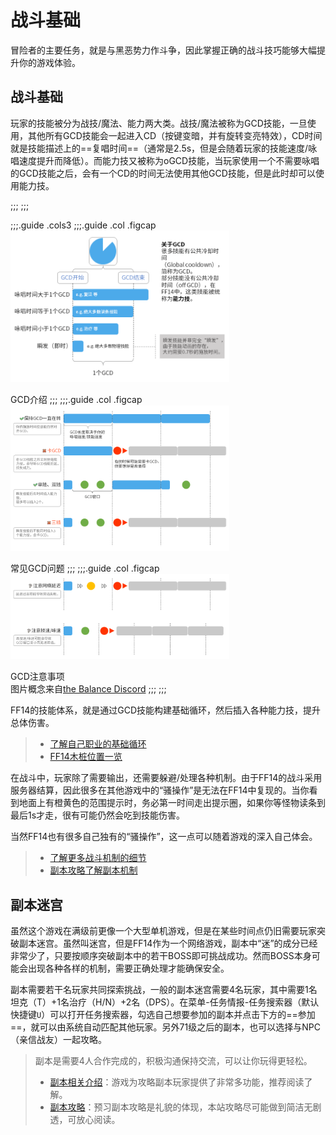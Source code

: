 # 战斗基础

冒险者的主要任务，就是与黑恶势力作斗争，因此掌握正确的战斗技巧能够大幅提升你的游戏体验。

## 战斗基础

玩家的技能被分为战技/魔法、能力两大类。战技/魔法被称为GCD技能，一旦使用，其他所有GCD技能会一起进入CD（按键变暗，并有旋转变亮特效），CD时间就是技能描述上的==复唱时间==（通常是2.5s，但是会随着玩家的技能速度/咏唱速度提升而降低）。而能力技又被称为oGCD技能，当玩家使用一个不需要咏唱的GCD技能之后，会有一个CD的时间无法使用其他GCD技能，但是此时却可以使用能力技。

;;;
;;;

;;;.guide .cols3
;;;.guide .col .figcap
<img src="./battle.assets/gcd-1.png" width="350px" />

GCD介绍
;;;
;;;.guide .col .figcap
<img src="./battle.assets/gcd-2.png" width="350px" />

常见GCD问题
;;;
;;;.guide .col .figcap
<img src="./battle.assets/gcd-3.png" width="350px" />

GCD注意事项<br>图片概念来自[the Balance Discord](https://discord.gg/thebalanceffxiv)
;;;
;;;

FF14的技能体系，就是通过GCD技能构建基础循环，然后插入各种能力技，提升总体伤害。

> * [了解自己职业的基础循环](/job/)
> * [FF14木桩位置一览](/basic/dummy.md)

在战斗中，玩家除了需要输出，还需要躲避/处理各种机制。由于FF14的战斗采用服务器结算，因此很多在其他游戏中的“骚操作”是无法在FF14中复现的。当你看到地面上有橙黄色的范围提示时，务必第一时间走出提示圈，如果你等怪物读条到最后1s才走，很有可能仍然会吃到技能伤害。

当然FF14也有很多自己独有的“骚操作”，这一点可以随着游戏的深入自己体会。

> * [了解更多战斗机制的细节](/basic/battle-mech.md)
> * [副本攻略了解副本机制](/duty/)

## 副本迷宫

虽然这个游戏在满级前更像一个大型单机游戏，但是在某些时间点仍旧需要玩家突破副本迷宫。虽然叫迷宫，但是FF14作为一个网络游戏，副本中“迷”的成分已经非常少了，只要按顺序突破副本中的若干BOSS即可挑战成功。然而BOSS本身可能会出现各种各样的机制，需要正确处理才能确保安全。

副本需要若干名玩家共同探索挑战，一般的副本迷宫需要4名玩家，其中需要1名<Role name="tank" />坦克（T）+1名<Role name="healer" />治疗（H/N）+2名<Role name="dps" />（DPS）。在菜单-任务情报-任务搜索器（默认快捷键`U`）可以打开任务搜索器，勾选自己想要参加的副本并点击下方的==参加==，就可以由系统自动匹配其他玩家。另外71级之后的副本，也可以选择与NPC（亲信战友）一起攻略。

> 副本是需要4人合作完成的，积极沟通保持交流，可以让你玩得更轻松。
> * [副本相关介绍](/basic/dungeon.md)：游戏为攻略副本玩家提供了非常多功能，推荐阅读了解。
> * [副本攻略](/duty/)：预习副本攻略是礼貌的体现，本站攻略尽可能做到简洁无剧透，可放心阅读。